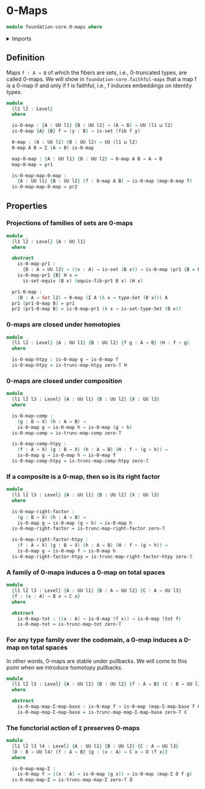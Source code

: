 # 0-Maps

```agda
module foundation-core.0-maps where
```

<details><summary>Imports</summary>

```agda
open import foundation-core.dependent-pair-types
open import foundation-core.fibers-of-maps
open import foundation-core.functions
open import foundation-core.functoriality-dependent-pair-types
open import foundation-core.homotopies
open import foundation-core.sets
open import foundation-core.truncated-maps
open import foundation-core.truncation-levels
open import foundation-core.universe-levels
```

</details>

## Definition

Maps `f : A → B` of which the fibers are sets, i.e., 0-truncated types, are
called 0-maps. We will show in `foundation-core.faithful-maps` that a map f is a
0-map if and only if f is faithful, i.e., f induces embeddings on identity
types.

```agda
module _
  {l1 l2 : Level}
  where

  is-0-map : {A : UU l1} {B : UU l2} → (A → B) → UU (l1 ⊔ l2)
  is-0-map {A} {B} f = (y : B) → is-set (fib f y)

  0-map : (A : UU l1) (B : UU l2) → UU (l1 ⊔ l2)
  0-map A B = Σ (A → B) is-0-map

  map-0-map : {A : UU l1} {B : UU l2} → 0-map A B → A → B
  map-0-map = pr1

  is-0-map-map-0-map :
    {A : UU l1} {B : UU l2} (f : 0-map A B) → is-0-map (map-0-map f)
  is-0-map-map-0-map = pr2
```

## Properties

### Projections of families of sets are 0-maps

```agda
module _
  {l1 l2 : Level} {A : UU l1}
  where

  abstract
    is-0-map-pr1 :
      {B : A → UU l2} → ((x : A) → is-set (B x)) → is-0-map (pr1 {B = B})
    is-0-map-pr1 {B} H x =
      is-set-equiv (B x) (equiv-fib-pr1 B x) (H x)

  pr1-0-map :
    (B : A → Set l2) → 0-map (Σ A (λ x → type-Set (B x))) A
  pr1 (pr1-0-map B) = pr1
  pr2 (pr1-0-map B) = is-0-map-pr1 (λ x → is-set-type-Set (B x))
```

### 0-maps are closed under homotopies

```agda
module _
  {l1 l2 : Level} {A : UU l1} {B : UU l2} {f g : A → B} (H : f ~ g)
  where

  is-0-map-htpy : is-0-map g → is-0-map f
  is-0-map-htpy = is-trunc-map-htpy zero-𝕋 H
```

### 0-maps are closed under composition

```agda
module _
  {l1 l2 l3 : Level} {A : UU l1} {B : UU l2} {X : UU l3}
  where

  is-0-map-comp :
    (g : B → X) (h : A → B) →
    is-0-map g → is-0-map h → is-0-map (g ∘ h)
  is-0-map-comp = is-trunc-map-comp zero-𝕋

  is-0-map-comp-htpy :
    (f : A → X) (g : B → X) (h : A → B) (H : f ~ (g ∘ h)) →
    is-0-map g → is-0-map h → is-0-map f
  is-0-map-comp-htpy = is-trunc-map-comp-htpy zero-𝕋
```

### If a composite is a 0-map, then so is its right factor

```agda
module _
  {l1 l2 l3 : Level} {A : UU l1} {B : UU l2} {X : UU l3}
  where

  is-0-map-right-factor :
    (g : B → X) (h : A → B) →
    is-0-map g → is-0-map (g ∘ h) → is-0-map h
  is-0-map-right-factor = is-trunc-map-right-factor zero-𝕋

  is-0-map-right-factor-htpy :
    (f : A → X) (g : B → X) (h : A → B) (H : f ~ (g ∘ h)) →
    is-0-map g → is-0-map f → is-0-map h
  is-0-map-right-factor-htpy = is-trunc-map-right-factor-htpy zero-𝕋
```

### A family of 0-maps induces a 0-map on total spaces

```agda
module _
  {l1 l2 l3 : Level} {A : UU l1} {B : A → UU l2} {C : A → UU l3}
  {f : (x : A) → B x → C x}
  where

  abstract
    is-0-map-tot : ((x : A) → is-0-map (f x)) → is-0-map (tot f)
    is-0-map-tot = is-trunc-map-tot zero-𝕋
```

### For any type family over the codomain, a 0-map induces a 0-map on total spaces

In other words, 0-maps are stable under pullbacks. We will come to this point
when we introduce homotopy pullbacks.

```agda
module _
  {l1 l2 l3 : Level} {A : UU l1} {B : UU l2} {f : A → B} (C : B → UU l3)
  where

  abstract
    is-0-map-map-Σ-map-base : is-0-map f → is-0-map (map-Σ-map-base f C)
    is-0-map-map-Σ-map-base = is-trunc-map-map-Σ-map-base zero-𝕋 C
```

### The functorial action of `Σ` preserves 0-maps

```agda
module _
  {l1 l2 l3 l4 : Level} {A : UU l1} {B : UU l2} {C : A → UU l3}
  (D : B → UU l4) {f : A → B} {g : (x : A) → C x → D (f x)}
  where

  is-0-map-map-Σ :
    is-0-map f → ((x : A) → is-0-map (g x)) → is-0-map (map-Σ D f g)
  is-0-map-map-Σ = is-trunc-map-map-Σ zero-𝕋 D
```
